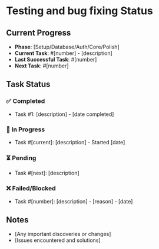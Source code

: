 # Testing and bug fixing Status
## Current Progress
- **Phase**: [Setup/Database/Auth/Core/Polish]
- **Current Task**: #[number] - [description]
- **Last Successful Task**: #[number]
- **Next Task**: #[number]
## Task Status
### ✅ Completed
- Task #1: [description] - [date completed]
### 🔄 In Progress
- Task #[current]: [description] - Started [date]
### ⏳ Pending
- Task #[next]: [description]
### ❌ Failed/Blocked
- Task #[number]: [description] - [reason] - [date]
## Notes
- [Any important discoveries or changes]
- [Issues encountered and solutions]
